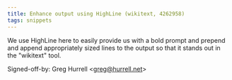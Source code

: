 ```yaml
---
title: Enhance output using HighLine (wikitext, 4262958)
tags: snippets
---
```


We use HighLine here to easily provide us with a bold prompt and prepend and append appropriately sized lines to the output so that it stands out in the "wikitext" tool.

Signed-off-by: Greg Hurrell &lt;greg@hurrell.net&gt;
